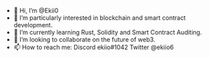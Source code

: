 - 👋 Hi, I’m @Ekii0
- 👀 I’m particularly interested in blockchain and smart contract development.
- 🌱 I’m currently learning Rust, Solidity and Smart Contract Auditing.
- 💞️ I’m looking to collaborate on the future of web3.
- 📫 How to reach me: Discord ekiio#1042 Twitter @ekiio6

<!---
Ekii0/Ekii0 is a ✨ special ✨ repository because its `README.md` (this file) appears on your GitHub profile.
You can click the Preview link to take a look at your changes.
--->
